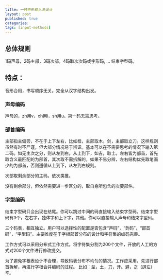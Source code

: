```yaml
---
title: 一种声形输入法设计
layout: post
published: true
categories: 
tags: [input-methods]
---
```


## 总体规则

1码声母，2码主部，3码次部，4码取次次码或字形码, ... 结束字型码。

## 特点：

音形合用，书写顺序无关，完全从汉字结构出发。

### 声母编码

声母的，zh用v，ch用i，sh用u。第一码无需思考。

### 部首编码

主部指主偏旁，不在于上下左右，比如桂，主部取木。剑，主部取立刀。这样规则虽然有时不严谨，但大部分情况易于辨识。基本可以在不需要思考的情况下输入第二码。如无主次之分，则从左到右，从上到下，如吉，取士。左右皆为部首，首先取含义最匹配的为部首，其次取不需拆解的。如果不易分辨，左右结构优先取笔画少的为部首，否则遵循从上到下，从左到右规则。

次部取剩余部分的主码。依次类推。

没有剩余部分，但依然需要进一步区分的，取自身所包含的次要部件。

### 字型编码

结束字型码只会出现在结尾。你可以跳过中间的码直接输入结束字型码。结束字型码有3个，左右字，独体字和上下字，其他。你可以直接输入声母和结束字型码。


三个码表，相互独立。用户可以选择性的配置是否包含“声码”，“韵码”，“部首码”，“字型码”。主要难度在于字根部首分布的设计和字符集的编码完善。

工作方式可以采用分布式工作方式，将字符集分割为200个文件，开放的人工的方式对200个文件进行修改提交。

为了避免字根表设计不合理，导致码表分布不均匀的情况。工作应采用，先进行部首拆解，再进行字根合并编码的过程。
比如：型，土，刀，开。避，之（辟左）辛。
